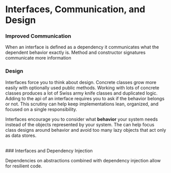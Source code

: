 # Interfaces, Communication, and Design

### Improved Communication

When an interface is defined as a dependency it communicates what the dependent behavior exactly is. Method and constructor signatures communicate more information

### Design

Interfaces force you to think about design. Concrete classes grow more easily with optionally used public methods. Working with lots of concrete classes produces a lot of Swiss army knife classes and duplicated logic. Adding to the api of an interface requires you to ask if the behavior belongs or not. This scrutiny can help keep implementations lean, organized, and focused on a single responsibility.

Interfaces encourage you to consider what **behavior** your system needs instead of the objects represented by your system. The can help focus class designs around behavior and avoid too many lazy objects that act only as data stores. 

<br>
### Interfaces and Dependency Injection

Dependencies on abstractions combined with dependency injection allow for resilient code.  